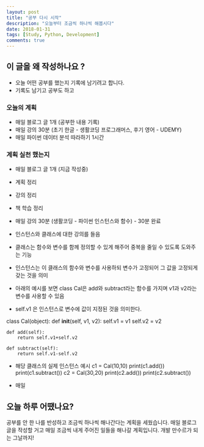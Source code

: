 ```yaml
---
layout: post
title: "공부 다시 시작" 
description: "오늘부터 조금씩 하나씩 해봅시다"
date: 2018-01-31
tags: [Study, Python, Development]
comments: true
---
```


## 이 글을 왜 작성하나요 ?

- 오늘 어떤 공부를 했는지 기록에 남기려고 합니다. 
- 기록도 남기고 공부도 하고

### 오늘의 계획 

- 매일 블로그 글 1개 (공부한 내용 기록)
- 매일 강의 30분 (초기 한글 - 생활코딩 프로그래머스, 후기 영어 - UDEMY)
- 매일 파이썬 데이터 분석 따라하기 1시간


### 계획 실천 했는지 

- 매일 블로그 글 1개 (지금 작성중)
 - 계획 정리 
 - 강의 정리
 - 책 학습 정리 
 
- 매일 강의 30분 (생활코딩 - 파이썬 인스턴스와 함수) - 30분 완료 
 - 인스턴스와 클래스에 대한 강의를 들음 
 - 클래스는 함수와 변수를 함께 정의할 수 있게 해주어 중복을 줄일 수 있도록 도와주는 기능 
 - 인스턴스는 이 클래스의 함수와 변수를 사용하되 변수가 고정되어 그 값을 고정되게 갖는 것을 의미
 - 아래의 예시를 보면 class Cal은 add와 subtract라는 함수를 가지며 v1과 v2라는 변수를 사용할 수 있음
 - self.v1 은 인스턴스로 변수에 값이 지정된 것을 의미한다. 
 
 class Cal(object):
    def __init__(self, v1, v2):
        self.v1 = v1
        self.v2 = v2
 
    def add(self):
        return self.v1+self.v2
 
    def subtract(self):
        return self.v1-self.v2
        
 - 해당 클래스의 실제 인스턴스 예시 
  c1 = Cal(10,10)
  print(c1.add())
  print(c1.subtract()) 
  c2 = Cal(30,20)
  print(c2.add())
  print(c2.subtract())
  
- 매일



## 오늘 하루 어땠나요?

공부를 안 한 나를 반성하고 조금씩 하나씩 해나간다는 계획을 세웠습니다.
매일 블로그 글을 작성할 거고 매일 조금씩 내게 주어진 일들을 해나갈 계획입니다.
개발 만수르가 되는 그날까지!
